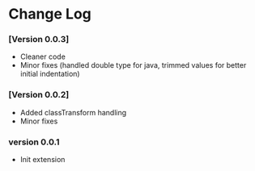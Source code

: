 # Change Log

### [Version 0.0.3]

- Cleaner code
- Minor fixes (handled double type for java, trimmed values for better initial indentation)

### [Version 0.0.2]

- Added classTransform handling
- Minor fixes

### version 0.0.1

- Init extension

